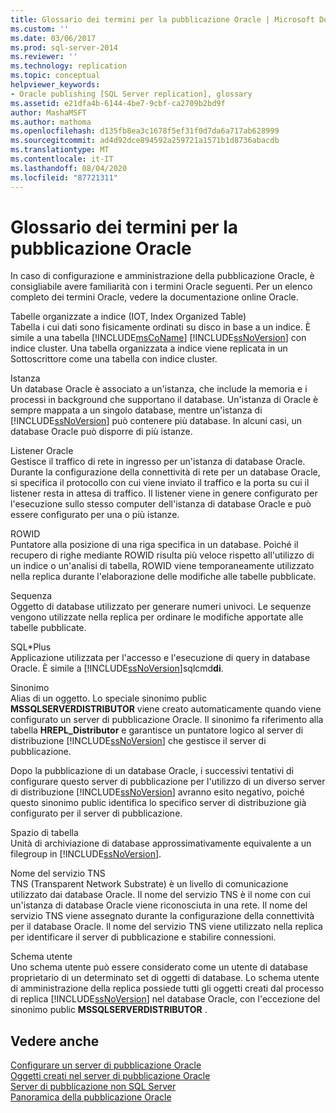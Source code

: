 ```yaml
---
title: Glossario dei termini per la pubblicazione Oracle | Microsoft Docs
ms.custom: ''
ms.date: 03/06/2017
ms.prod: sql-server-2014
ms.reviewer: ''
ms.technology: replication
ms.topic: conceptual
helpviewer_keywords:
- Oracle publishing [SQL Server replication], glossary
ms.assetid: e21dfa4b-6144-4be7-9cbf-ca2709b2bd9f
author: MashaMSFT
ms.author: mathoma
ms.openlocfilehash: d135fb8ea3c1678f5ef31f0d7da6a717ab628999
ms.sourcegitcommit: ad4d92dce894592a259721a1571b1d8736abacdb
ms.translationtype: MT
ms.contentlocale: it-IT
ms.lasthandoff: 08/04/2020
ms.locfileid: "87721311"
---
```

# <a name="glossary-of-terms-for-oracle-publishing"></a>Glossario dei termini per la pubblicazione Oracle
  In caso di configurazione e amministrazione della pubblicazione Oracle, è consigliabile avere familiarità con i termini Oracle seguenti. Per un elenco completo dei termini Oracle, vedere la documentazione online Oracle.  
  
 Tabelle organizzate a indice (IOT, Index Organized Table)  
 Tabella i cui dati sono fisicamente ordinati su disco in base a un indice. È simile a una tabella [!INCLUDE[msCoName](../../../includes/msconame-md.md)] [!INCLUDE[ssNoVersion](../../../includes/ssnoversion-md.md)] con indice cluster. Una tabella organizzata a indice viene replicata in un Sottoscrittore come una tabella con indice cluster.  
  
 Istanza  
 Un database Oracle è associato a un'istanza, che include la memoria e i processi in background che supportano il database. Un'istanza di Oracle è sempre mappata a un singolo database, mentre un'istanza di [!INCLUDE[ssNoVersion](../../../includes/ssnoversion-md.md)] può contenere più database. In alcuni casi, un database Oracle può disporre di più istanze.  
  
 Listener Oracle  
 Gestisce il traffico di rete in ingresso per un'istanza di database Oracle. Durante la configurazione della connettività di rete per un database Oracle, si specifica il protocollo con cui viene inviato il traffico e la porta su cui il listener resta in attesa di traffico. Il listener viene in genere configurato per l'esecuzione sullo stesso computer dell'istanza di database Oracle e può essere configurato per una o più istanze.  
  
 ROWID  
 Puntatore alla posizione di una riga specifica in un database. Poiché il recupero di righe mediante ROWID risulta più veloce rispetto all'utilizzo di un indice o un'analisi di tabella, ROWID viene temporaneamente utilizzato nella replica durante l'elaborazione delle modifiche alle tabelle pubblicate.  
  
 Sequenza  
 Oggetto di database utilizzato per generare numeri univoci. Le sequenze vengono utilizzate nella replica per ordinare le modifiche apportate alle tabelle pubblicate.  
  
 SQL\*Plus  
 Applicazione utilizzata per l'accesso e l'esecuzione di query in database Oracle. È simile a [!INCLUDE[ssNoVersion](../../../includes/ssnoversion-md.md)]sqlcmd**di**.  
  
 Sinonimo  
 Alias di un oggetto. Lo speciale sinonimo public **MSSQLSERVERDISTRIBUTOR** viene creato automaticamente quando viene configurato un server di pubblicazione Oracle. Il sinonimo fa riferimento alla tabella **HREPL_Distributor** e garantisce un puntatore logico al server di distribuzione [!INCLUDE[ssNoVersion](../../../includes/ssnoversion-md.md)] che gestisce il server di pubblicazione.  
  
 Dopo la pubblicazione di un database Oracle, i successivi tentativi di configurare questo server di pubblicazione per l'utilizzo di un diverso server di distribuzione [!INCLUDE[ssNoVersion](../../../includes/ssnoversion-md.md)] avranno esito negativo, poiché questo sinonimo public identifica lo specifico server di distribuzione già configurato per il server di pubblicazione.  
  
 Spazio di tabella  
 Unità di archiviazione di database approssimativamente equivalente a un filegroup in [!INCLUDE[ssNoVersion](../../../includes/ssnoversion-md.md)].  
  
 Nome del servizio TNS  
 TNS (Transparent Network Substrate) è un livello di comunicazione utilizzato dai database Oracle. Il nome del servizio TNS è il nome con cui un'istanza di database Oracle viene riconosciuta in una rete. Il nome del servizio TNS viene assegnato durante la configurazione della connettività per il database Oracle. Il nome del servizio TNS viene utilizzato nella replica per identificare il server di pubblicazione e stabilire connessioni.  
  
 Schema utente  
 Uno schema utente può essere considerato come un utente di database proprietario di un determinato set di oggetti di database. Lo schema utente di amministrazione della replica possiede tutti gli oggetti creati dal processo di replica [!INCLUDE[ssNoVersion](../../../includes/ssnoversion-md.md)] nel database Oracle, con l'eccezione del sinonimo public **MSSQLSERVERDISTRIBUTOR** .  
  
## <a name="see-also"></a>Vedere anche  
 [Configurare un server di pubblicazione Oracle](configure-an-oracle-publisher.md)   
 [Oggetti creati nel server di pubblicazione Oracle](objects-created-on-the-oracle-publisher.md)   
 [Server di pubblicazione non SQL Server](non-sql-server-publishers.md)   
 [Panoramica della pubblicazione Oracle](oracle-publishing-overview.md)  
  
  
